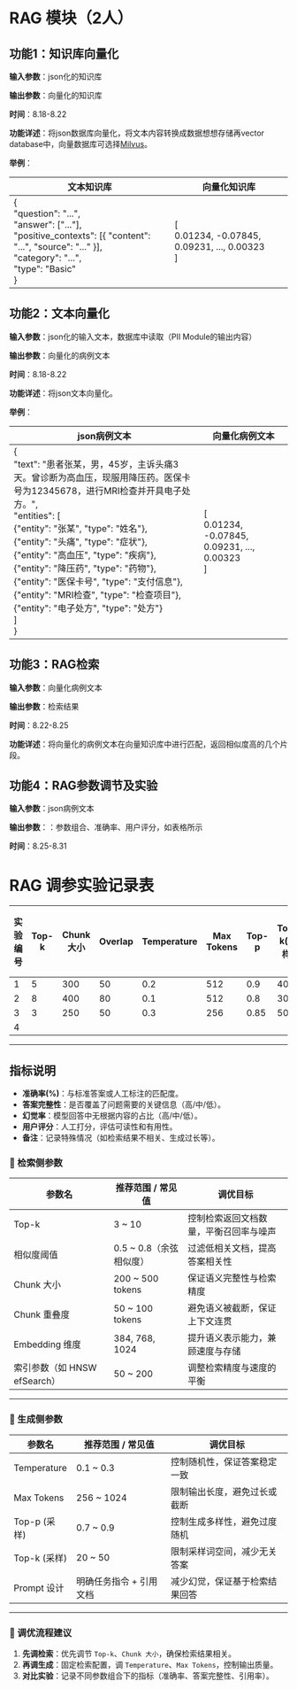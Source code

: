 # RAG 模块（2人）

## 功能1：知识库向量化

**输入参数**：json化的知识库

**输出参数**：向量化的知识库

**时间**：8.18-8.22

**功能详述**：将json数据库向量化，将文本内容转换成数据想想存储再vector database中，向量数据库可选择[Milvus](https://github.com/milvus-io/milvus)。

**举例**：

| 文本知识库   | 向量化知识库 |
|--------|------|
| {<br> "question": "...",<br>"answer": ["..."],<br>"positive_contexts": [{ "content": "...", "source": "..." }],<br>"category": "...",<br>"type": "Basic"<br>} | [<br> 0.01234, -0.07845, 0.09231, ..., 0.00323<br>]  |


## 功能2：文本向量化

**输入参数**：json化的输入文本，数据库中读取（PII Module的输出内容）

**输出参数**：向量化的病例文本

**时间**：8.18-8.22

**功能详述**：将json文本向量化。

**举例**：

| json病例文本   | 向量化病例文本 |
|--------|------|
| { <br> "text": "患者张某，男，45岁，主诉头痛3天。曾诊断为高血压，现服用降压药。医保卡号为12345678，进行MRI检查并开具电子处方。",<br>"entities": [<br>{"entity": "张某", "type": "姓名"},<br> {"entity": "头痛", "type": "症状"}, <br>{"entity": "高血压", "type": "疾病"},<br> {"entity": "降压药", "type": "药物"},<br>{"entity": "医保卡号", "type": "支付信息"},<br>  {"entity": "MRI检查", "type": "检查项目"},  <br>  {"entity": "电子处方", "type": "处方"}<br> ]<br>}| [<br> 0.01234, -0.07845, 0.09231, ..., 0.00323<br>]  |

## 功能3：RAG检索

**输入参数**：向量化病例文本

**输出参数**：检索结果

**时间**：8.22-8.25

**功能详述**：将向量化的病例文本在向量知识库中进行匹配，返回相似度高的几个片段。




## 功能4：RAG参数调节及实验

**输入参数**：json病例文本

**输出参数**：：参数组合、准确率、用户评分，如表格所示

**时间**：8.25-8.31

# RAG 调参实验记录表

| 实验编号 | Top-k | Chunk 大小 | Overlap | Temperature | Max Tokens | Top-p | Top-k(采样) | 准确率(%) | 答案完整性 | 幻觉率 | 评分(1-5) | 备注 |
|----------|-------|------------|---------|-------------|------------|-------|-------------|-----------|-------------|--------|----------------|------|
| 1        | 5     | 300        | 50      | 0.2         | 512        | 0.9   | 40          |           |             |        |                |      |
| 2        | 8     | 400        | 80      | 0.1         | 512        | 0.8   | 30          |           |             |        |                |      |
| 3        | 3     | 250        | 50      | 0.3         | 256        | 0.85  | 50          |           |             |        |                |      |
| 4        |       |            |         |             |            |       |             |           |             |        |                |      |



---

## 指标说明
- **准确率(%)**：与标准答案或人工标注的匹配度。  
- **答案完整性**：是否覆盖了问题需要的关键信息（高/中/低）。  
- **幻觉率**：模型回答中无根据内容的占比（高/中/低）。  
- **用户评分**：人工打分，评估可读性和有用性。  
- **备注**：记录特殊情况（如检索结果不相关、生成过长等）。  





### 🔹 检索侧参数
| 参数名         | 推荐范围 / 常见值 | 调优目标 |
|----------------|------------------|----------|
| Top-k          | 3 ~ 10           | 控制检索返回文档数量，平衡召回率与噪声 |
| 相似度阈值     | 0.5 ~ 0.8（余弦相似度） | 过滤低相关文档，提高答案相关性 |
| Chunk 大小     | 200 ~ 500 tokens | 保证语义完整性与检索精度 |
| Chunk 重叠度   | 50 ~ 100 tokens  | 避免语义被截断，保证上下文连贯 |
| Embedding 维度 | 384, 768, 1024   | 提升语义表示能力，兼顾速度与存储 |
| 索引参数（如 HNSW efSearch） | 50 ~ 200 | 调整检索精度与速度的平衡 |

---

### 🔹 生成侧参数
| 参数名        | 推荐范围 / 常见值 | 调优目标 |
|---------------|------------------|----------|
| Temperature   | 0.1 ~ 0.3        | 控制随机性，保证答案稳定一致 |
| Max Tokens    | 256 ~ 1024       | 限制输出长度，避免过长或截断 |
| Top-p (采样)  | 0.7 ~ 0.9        | 控制生成多样性，避免过度随机 |
| Top-k (采样)  | 20 ~ 50          | 限制采样词空间，减少无关答案 |
| Prompt 设计   | 明确任务指令 + 引用文档 | 减少幻觉，保证基于检索结果回答 |

---

### 🔹 调优流程建议
1. **先调检索**：优先调节 `Top-k`、`Chunk 大小`，确保检索结果相关。  
2. **再调生成**：固定检索配置，调 `Temperature`、`Max Tokens`，控制输出质量。  
3. **对比实验**：记录不同参数组合下的指标（准确率、答案完整性、引用率）。  




